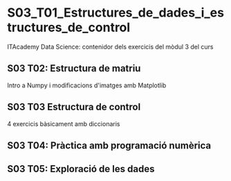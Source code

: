 # S03_T01_Estructures_de_dades_i_estructures_de_control
ITAcademy Data Science: contenidor dels exercicis del mòdul 3 del curs

## S03 T02: Estructura de matriu
Intro a Numpy i modificacions d'imatges amb Matplotlib

## S03 T03 Estructura de control
4 exercicis bàsicament amb diccionaris

## S03 T04: Pràctica amb programació numèrica

## S03 T05: Exploració de les dades

